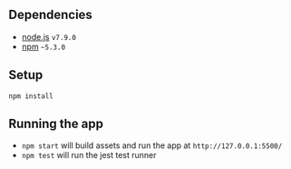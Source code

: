 ## Dependencies
  - [node.js](https://nodejs.org) `v7.9.0`
  - [npm](https://www.npmjs.com) `~5.3.0`

## Setup
```
npm install
```

## Running the app
- `npm start` will build assets and run the app at `http://127.0.0.1:5500/`
- `npm test` will run the jest test runner
